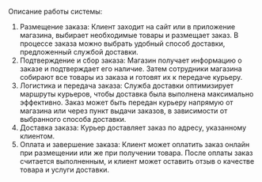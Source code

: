 Описание работы системы:
1) Размещение заказа: Клиент заходит на сайт или в приложение магазина, выбирает необходимые товары и размещает заказ. В процессе заказа можно выбрать удобный способ доставки, предложенный службой доставки.
2) Подтверждение и сбор заказа: Магазин получает информацию о заказе и подтверждает его наличие. Затем сотрудники магазина собирают все товары из заказа и готовят их к передаче курьеру.
3) Логистика и передача заказа: Служба доставки оптимизирует маршруты курьеров, чтобы доставка была выполнена максимально эффективно. Заказ может быть передан курьеру напрямую от магазина или через пункт выдачи заказов, в зависимости от выбранного способа доставки.
4) Доставка заказа: Курьер доставляет заказ по адресу, указанному клиентом.
5) Оплата и завершение заказа: Клиент может оплатить заказ онлайн при размещении или же при получении товара. После оплаты заказ считается выполненным, и клиент может оставить отзыв о качестве товара и услуги доставки.
